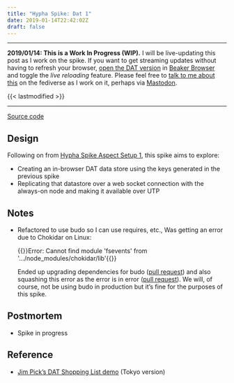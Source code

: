```yaml
---
title: "Hypha Spike: Dat 1"
date: 2019-01-14T22:42:02Z
draft: false
---
```


---
__2019/01/14: This is a Work In Progress (WIP).__ I will be live-updating this post as I work on the spike. If you want to get streaming updates without having to refresh your browser, [open the DAT version](dat://ar.al/2019/01/15/hypha-spike-dat-1/) in [Beaker Browser](https://beakerbrowser.com/) and toggle the _live reloading_ feature. Please feel free to [talk to me about this](https://mastodon.ar.al/@aral) on the fediverse as I work on it, perhaps via [Mastodon](https://joinmastodon.org).

{{< lastmodified >}}

---

[Source code](https://source.ind.ie/hypha/spikes/dat-1)

## Design

Following on from [Hypha Spike Aspect Setup 1](../../10/hypha-spike-aspect-setup-1), this spike aims to explore:

  * Creating an in-browser DAT data store using the keys generated in the previous spike
  * Replicating that datastore over a web socket connection with the always-on node and making it available over UTP

## Notes

  * Refactored to use budo so I can use requires, etc., Was getting an error due to Chokidar on Linux:

    {{<highlight bash>}}Error: Cannot find module 'fsevents' from '…/node_modules/chokidar/lib'{{</highlight>}}

    Ended up upgrading dependencies for budo ([pull request](https://github.com/mattdesl/budo/pull/240)) and also squashing this error as the error is in error ([pull request](https://github.com/mattdesl/budo/pull/241)). We will, of course, not be using budo in production but it’s fine for the purposes of this spike.

## Postmortem

  * Spike in progress

## Reference

  * [Jim Pick’s DAT Shopping List demo](https://github.com/jimpick/dat-shopping-list-tokyo) (Tokyo version)

